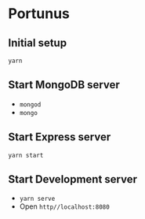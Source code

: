 # Portunus

## Initial setup
`yarn`

## Start MongoDB server
- `mongod`
- `mongo`

## Start Express server
`yarn start`

## Start Development server
- `yarn serve`
- Open `http//localhost:8080`
